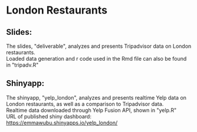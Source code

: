 # London Restaurants
## Slides:
The slides, "deliverable", analyzes and presents Tripadvisor data on London restaurants.<br>
Loaded data generation and r code used in the Rmd file can also be found in "tripadv.R"
## Shinyapp:
The shinyapp, "yelp_london", analyzes and presents realtime Yelp data on London restaurants, as well as a comparison to Tripadvisor data.<br>
Realtime data downloaded through Yelp Fusion API, shown in "yelp.R"<br>
URL of published shiny dashboard:<br>
https://emmawubu.shinyapps.io/yelp_london/
 
